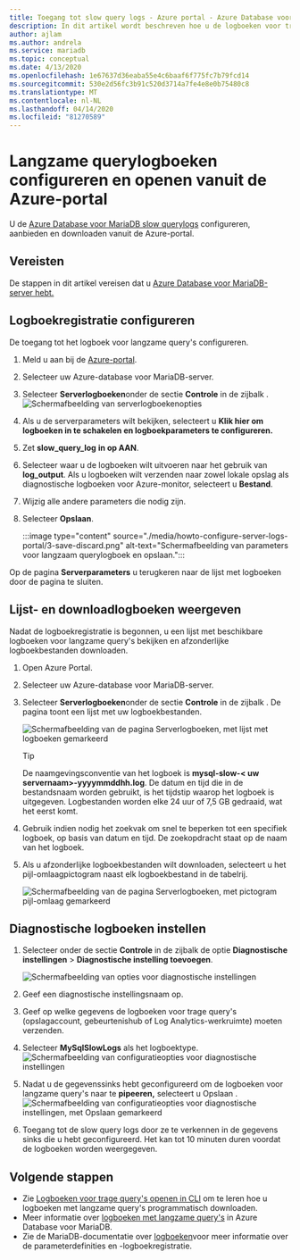 ```yaml
---
title: Toegang tot slow query logs - Azure portal - Azure Database voor MariaDB
description: In dit artikel wordt beschreven hoe u de logboeken voor trage query's in Azure Database voor MariaDB configureert en opent vanuit de Azure-portal.
author: ajlam
ms.author: andrela
ms.service: mariadb
ms.topic: conceptual
ms.date: 4/13/2020
ms.openlocfilehash: 1e67637d36eaba55e4c6baaf6f775fc7b79fcd14
ms.sourcegitcommit: 530e2d56fc3b91c520d3714a7fe4e8e0b75480c8
ms.translationtype: MT
ms.contentlocale: nl-NL
ms.lasthandoff: 04/14/2020
ms.locfileid: "81270589"
---
```

# <a name="configure-and-access-slow-query-logs-from-the-azure-portal"></a>Langzame querylogboeken configureren en openen vanuit de Azure-portal

U de [Azure Database voor MariaDB slow querylogs](concepts-server-logs.md) configureren, aanbieden en downloaden vanuit de Azure-portal.

## <a name="prerequisites"></a>Vereisten
De stappen in dit artikel vereisen dat u [Azure Database voor MariaDB-server hebt.](quickstart-create-mariadb-server-database-using-azure-portal.md)

## <a name="configure-logging"></a>Logboekregistratie configureren
De toegang tot het logboek voor langzame query's configureren. 

1. Meld u aan bij de [Azure-portal](https://portal.azure.com/).

2. Selecteer uw Azure-database voor MariaDB-server.

3. Selecteer **Serverlogboeken**onder de sectie **Controle** in de zijbalk . 
   ![Schermafbeelding van serverlogboekenopties](./media/howto-configure-server-logs-portal/1-select-server-logs-configure.png)

4. Als u de serverparameters wilt bekijken, selecteert u **Klik hier om logboeken in te schakelen en logboekparameters te configureren.**

5. Zet **slow_query_log** **in op AAN**.

6. Selecteer waar u de logboeken wilt uitvoeren naar het gebruik van **log_output**. Als u logboeken wilt verzenden naar zowel lokale opslag als diagnostische logboeken voor Azure-monitor, selecteert u **Bestand**. 

7. Wijzig alle andere parameters die nodig zijn. 

8. Selecteer **Opslaan**. 

   :::image type="content" source="./media/howto-configure-server-logs-portal/3-save-discard.png" alt-text="Schermafbeelding van parameters voor langzaam querylogboek en opslaan.":::

Op de pagina **Serverparameters** u terugkeren naar de lijst met logboeken door de pagina te sluiten.

## <a name="view-list-and-download-logs"></a>Lijst- en downloadlogboeken weergeven
Nadat de logboekregistratie is begonnen, u een lijst met beschikbare logboeken voor langzame query's bekijken en afzonderlijke logboekbestanden downloaden. 

1. Open Azure Portal.

2. Selecteer uw Azure-database voor MariaDB-server.

3. Selecteer **Serverlogboeken**onder de sectie **Controle** in de zijbalk . De pagina toont een lijst met uw logboekbestanden.

   ![Schermafbeelding van de pagina Serverlogboeken, met lijst met logboeken gemarkeerd](./media/howto-configure-server-logs-portal/4-server-logs-list.png)

   > [!TIP]
   > De naamgevingsconventie van het logboek is **mysql-slow-< uw servernaam>-yyyymmddhh.log**. De datum en tijd die in de bestandsnaam worden gebruikt, is het tijdstip waarop het logboek is uitgegeven. Logbestanden worden elke 24 uur of 7,5 GB gedraaid, wat het eerst komt.

4. Gebruik indien nodig het zoekvak om snel te beperken tot een specifiek logboek, op basis van datum en tijd. De zoekopdracht staat op de naam van het logboek.

5. Als u afzonderlijke logboekbestanden wilt downloaden, selecteert u het pijl-omlaagpictogram naast elk logboekbestand in de tabelrij.

   ![Schermafbeelding van de pagina Serverlogboeken, met pictogram pijl-omlaag gemarkeerd](./media/howto-configure-server-logs-portal/5-download.png)

## <a name="set-up-diagnostic-logs"></a>Diagnostische logboeken instellen

1. Selecteer onder de sectie **Controle** in de zijbalk de optie **Diagnostische instellingen** > **Diagnostische instelling toevoegen**.

   ![Schermafbeelding van opties voor diagnostische instellingen](./media/howto-configure-server-logs-portal/add-diagnostic-setting.png)

1. Geef een diagnostische instellingsnaam op.

1. Geef op welke gegevens de logboeken voor trage query's (opslagaccount, gebeurtenishub of Log Analytics-werkruimte) moeten verzenden.

1. Selecteer **MySqlSlowLogs** als het logboektype.
![Schermafbeelding van configuratieopties voor diagnostische instellingen](./media/howto-configure-server-logs-portal/configure-diagnostic-setting.png)

1. Nadat u de gegevenssinks hebt geconfigureerd om de logboeken voor langzame query's naar te **pipeeren,** selecteert u Opslaan .
![Schermafbeelding van configuratieopties voor diagnostische instellingen, met Opslaan gemarkeerd](./media/howto-configure-server-logs-portal/save-diagnostic-setting.png)

1. Toegang tot de slow query logs door ze te verkennen in de gegevens sinks die u hebt geconfigureerd. Het kan tot 10 minuten duren voordat de logboeken worden weergegeven.

## <a name="next-steps"></a>Volgende stappen
- Zie [Logboeken voor trage query's openen in CLI](howto-configure-server-logs-cli.md) om te leren hoe u logboeken met langzame query's programmatisch downloaden.
- Meer informatie over [logboeken met langzame query's](concepts-server-logs.md) in Azure Database voor MariaDB.
- Zie de MariaDB-documentatie over [logboeken](https://mariadb.com/kb/en/library/slow-query-log-overview/)voor meer informatie over de parameterdefinities en -logboekregistratie.